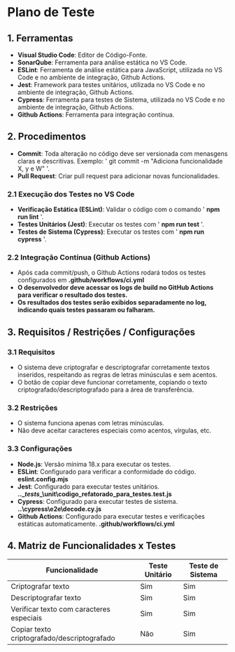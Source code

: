 # Plano de Teste

## 1. Ferramentas
- **Visual Studio Code**: Editor de Código-Fonte.
- **SonarQube**: Ferramenta para análise estática no VS Code.
- **ESLint**: Ferramenta de análise estática para JavaScript, utilizada no VS Code e no ambiente de integração, Github Actions.
- **Jest**: Framework para testes unitários, utilizada no VS Code e no ambiente de integração, Github Actions.
- **Cypress**: Ferramenta para testes de Sistema, utilizada no VS Code e no ambiente de integração, Github Actions.
- **Github Actions**: Ferramenta para integração contínua.
  
## 2. Procedimentos
- **Commit**: Toda alteração no código deve ser versionada com menasgens claras e descritivas.
    Exemplo: ' git commit -m "Adiciona funcionalidade X, y e W" '.
- **Pull Request**: Criar pull request para adicionar novas funcionalidades.

### 2.1 Execução dos Testes no VS Code
- **Verificação Estática (ESLint)**: Validar o código com o comando ' **npm run lint** '.
- **Testes Unitários (Jest)**: Executar os testes com ' **npm run test** '.
- **Testes de Sistema (Cypress)**: Executar os testes com ' **npm run cypress** '.
  
### 2.2 **Integração Contínua (Github Actions)**
- Após cada commit/push, o Github Actions rodará todos os testes configurados em **.github/workflows/ci.yml** 
- **O desenvolvedor deve acessar os logs de build no GitHub Actions para verificar o resultado dos testes.**
- **Os resultados dos testes serão exibidos separadamente no log, indicando quais testes passaram ou falharam.**

## 3. Requisitos / Restrições / Configurações

### 3.1 Requisitos
- O sistema deve criptografar e descriptografar corretamente textos inseridos, respeitando as regras de letras minúsculas e sem acentos.
- O botão de copiar deve funcionar corretamente, copiando o texto criptografado/descriptografado para a área de transferência.

### 3.2 Restrições
- O sistema funciona apenas com letras minúsculas.
- Não deve aceitar caracteres especiais como acentos, vírgulas, etc.

### 3.3 Configurações
- **Node.js**: Versão mínima 18.x para executar os testes. 
- **ESLint**: Configurado para verificar a conformidade do código. **eslint.config.mjs**
- **Jest**: Configurado para executar testes unitários. **..\__tests__\unit\codigo_refatorado_para_testes.test.js**
- **Cypress**: Configurado para executar testes de sistema. **..\cypress\e2e\decode.cy.js**
- **Github Actions**: Configurado para executar testes e verificações estáticas automaticamente. **.github/workflows/ci.yml**

## 4. Matriz de Funcionalidades x Testes
| Funcionalidade                          | Teste Unitário | Teste de Sistema |
|-----------------------------------------|----------------|------------------|
| Criptografar texto                      | Sim            | Sim              |
| Descriptografar texto                   | Sim            | Sim              |
| Verificar texto com caracteres especiais| Sim            | Sim              |
| Copiar texto criptografado/descriptografado | Não            | Sim              |




